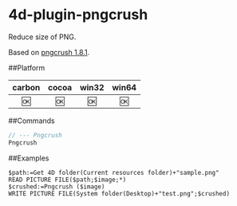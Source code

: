 # 4d-plugin-pngcrush
Reduce size of PNG.

Based on [pngcrush 1.8.1](http://pmt.sourceforge.net/pngcrush/).

##Platform

| carbon | cocoa | win32 | win64 |
|:------:|:-----:|:---------:|:---------:|
|🆗|🆗|🆗|🆗|

##Commands

```c
// --- Pngcrush
Pngcrush
```

##Examples

```
$path:=Get 4D folder(Current resources folder)+"sample.png"
READ PICTURE FILE($path;$image;*)
$crushed:=Pngcrush ($image)
WRITE PICTURE FILE(System folder(Desktop)+"test.png";$crushed)
```
